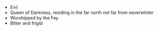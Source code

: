 - Evil
- Queen of Darkness, residing in the far north not far from neverwinter
- Worshipped by the Fey
- Bitter and frigid